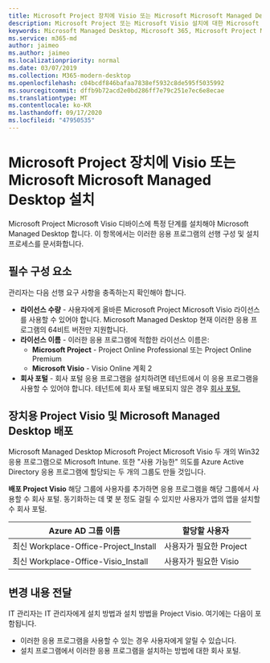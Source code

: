 ```yaml
---
title: Microsoft Project 장치에 Visio 또는 Microsoft Microsoft Managed Desktop 설치
description: Microsoft Project 또는 Microsoft Visio 설치에 대한 Microsoft Managed Desktop 정보
keywords: Microsoft Managed Desktop, Microsoft 365, Microsoft Project Microsoft Visio
ms.service: m365-md
author: jaimeo
ms.author: jaimeo
ms.localizationpriority: normal
ms.date: 03/07/2019
ms.collection: M365-modern-desktop
ms.openlocfilehash: c04bcdf846bafaa7838ef5932c8de595f5035992
ms.sourcegitcommit: dffb9b72acd2e0bd286ff7e79c251e7ec6e8ecae
ms.translationtype: MT
ms.contentlocale: ko-KR
ms.lasthandoff: 09/17/2020
ms.locfileid: "47950535"
---
```

# <a name="install-microsoft-project-or-microsoft-visio-on-microsoft-managed-desktop-devices"></a>Microsoft Project 장치에 Visio 또는 Microsoft Microsoft Managed Desktop 설치

Microsoft Project Microsoft Visio 디바이스에 특정 단계를 설치해야 Microsoft Managed Desktop 합니다. 이 항목에서는 이러한 응용 프로그램의 선행 구성 및 설치 프로세스를 문서화합니다.

## <a name="prerequisites"></a>필수 구성 요소

관리자는 다음 선행 요구 사항을 충족하는지 확인해야 합니다.
- **라이선스 수량** - 사용자에게 올바른 Microsoft Project Microsoft Visio 라이선스를 사용할 수 있어야 합니다. Microsoft Managed Desktop 현재 이러한 응용 프로그램의 64비트 버전만 지원합니다. 
- **라이선스 이름** - 이러한 응용 프로그램에 적합한 라이선스 이름은:
    - **Microsoft Project** - Project Online Professional 또는 Project Online Premium
    - **Microsoft Visio** - Visio Online 계획 2
- **회사 포털** - 회사 포털 응용 프로그램을 설치하려면 테넌트에서 이 응용 프로그램을 사용할 수 있어야 합니다. 테넌트에 회사 포털 배포되지 않은 경우 [회사 포털.](company-portal.md)

## <a name="deploy-project-and-visio-for-microsoft-managed-desktop-devices"></a>장치용 Project Visio 및 Microsoft Managed Desktop 배포
Microsoft Managed Desktop Microsoft Project Microsoft Visio 두 개의 Win32 응용 프로그램으로 Microsoft Intune. 또한 "사용 가능한" 의도를 Azure Active Directory 응용 프로그램에 할당되는 두 개의 그룹도 만들 것입니다. 

**배포 Project Visio** 해당 그룹에 사용자를 추가하면 응용 프로그램을 해당 그룹에서 사용할 수 회사 포털. 동기화하는 데 몇 분 정도 걸릴 수 있지만 사용자가 앱의 앱을 설치할 수 회사 포털. 

Azure AD 그룹 이름 | 할당할 사용자   
 --- | ---
최신 Workplace-Office-Project_Install | 사용자가 필요한 Project
최신 Workplace-Office-Visio_Install | 사용자가 필요한 Visio

## <a name="communicate-changes"></a>변경 내용 전달
IT 관리자는 IT 관리자에게 설치 방법과 설치 방법을 Project Visio. 여기에는 다음이 포함됩니다. 
- 이러한 응용 프로그램을 사용할 수 있는 경우 사용자에게 알릴 수 있습니다. 
- 설치 프로그램에서 이러한 응용 프로그램을 설치하는 방법에 대한 회사 포털.
